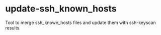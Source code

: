 # update-ssh_known_hosts
Tool to merge ssh_known_hosts files and update them with ssh-keyscan results.

